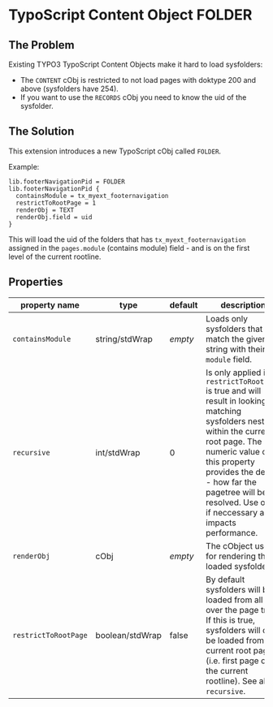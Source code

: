 # TypoScript Content Object FOLDER

## The Problem

Existing TYPO3 TypoScript Content Objects make it hard to load sysfolders:

* The `CONTENT` cObj is restricted to not load pages with doktype 200 and above (sysfolders have 254).
* If you want to use the `RECORDS` cObj you need to know the uid of the sysfolder. 

## The Solution

This extension introduces a new TypoScript cObj called `FOLDER`.

Example:

    lib.footerNavigationPid = FOLDER
    lib.footerNavigationPid {
      containsModule = tx_myext_footernavigation
      restrictToRootPage = 1
      renderObj = TEXT
      renderObj.field = uid
    }

This will load the uid of the folders that has `tx_myext_footernavigation` assigned in the `pages.module`
(contains module) field - and is on the first level of the current rootline.

## Properties

| property name    | type           | default | description |
|------------------|----------------|---------|-------------|
| `containsModule` | string/stdWrap | *empty* | Loads only sysfolders that match the given string with their `module` field. |
| `recursive`      | int/stdWrap    | 0       | Is only applied if `restrictToRootPage` is true and will result in looking for matching sysfolders nested within the current root page. The numeric value of this property provides the depth - how far the pagetree will be resolved. Use only if neccessary as it impacts performance. |
| `renderObj`		  | cObj			   | *empty* | The cObject used for rendering the loaded sysfolders. |
| `restrictToRootPage` | boolean/stdWrap | false | By default sysfolders will be loaded from all over the page tree. If this is true, sysfolders will only be loaded from the current root page (i.e. first page of the current rootline). See also `recursive`.
